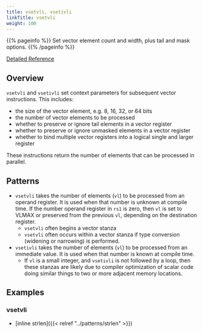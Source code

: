 ```yaml
---
title: vsetvli, vsetivli
linkTitle: vsetvli
weight: 100
---
```


{{% pageinfo %}}
Set vector element count and width, plus tail and mask options.
{{% /pageinfo %}}

[Detailed Reference](https://github.com/riscv/riscv-v-spec/blob/master/v-spec.adoc#sec-vector-config)

## Overview

`vsetvli` and `vsetivli` set context parameters for subsequent vector instructions.  This includes:

* the size of the vector element, e.g. 8, 16, 32, or 64 bits
* the number of vector elements to be processed
* whether to preserve or ignore tail elements in a vector register
* whether to preserve or ignore unmasked elements in a vector register
* whether to bind multiple vector registers into a logical single and larger register

These instructions return the number of elements that can be processed in parallel.

## Patterns

* `vsetvli` takes the number of elements (`vl`) to be processed from an operand register.  It is used
  when that number is unknown at compile time.  If the number operand register in `rs1` is zero, then
  `vl` is set to VLMAX or preserved from the previous `vl`, depending on the destination register.
    * `vsetvli` often begins a vector stanza
    * `vsetvli` often occurs within a vector stanza if type conversion (widening or narrowing) is performed.
* `vsetivli` takes the number of elements (`vl`) to be processed from an immediate value.
  It is used when that number is known at compile time.
    * If `vl` is a small integer, and `vsetivli` is not followed by a loop, then these stanzas are likely
      due to compiler optimization of scalar code doing similar things to two or more adjacent memory locations.

## Examples

### vsetvli

* [inline strlen]({{< relref "../patterns/strlen" >}})